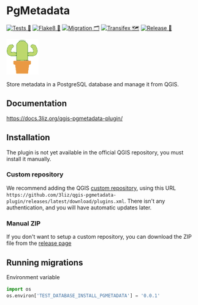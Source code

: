 # PgMetadata

[![Tests 🎳](https://github.com/3liz/qgis-pgmetadata-plugin/workflows/Tests%20%F0%9F%8E%B3/badge.svg)](https://github.com/3liz/qgis-pgmetadata-plugin/actions?query=workflow%3A%22Tests+%F0%9F%8E%B3%22+branch%3Amaster)
[![Flake8 🎳](https://github.com/3liz/qgis-pgmetadata-plugin/workflows/Flake8%20%F0%9F%8E%B3/badge.svg)](https://github.com/3liz/qgis-pgmetadata-plugin/actions?query=workflow%3A%22Flake8+%F0%9F%8E%B3%22+branch%3Amaster)
[![Migration 🗂](https://github.com/3liz/qgis-pgmetadata-plugin/workflows/Migration%20%F0%9F%97%82/badge.svg)](https://github.com/3liz/qgis-pgmetadata-plugin/actions?query=workflow%3A%22Migration+%F0%9F%97%82%22+branch%3Amaster)
[![Transifex 🗺](https://github.com/3liz/qgis-pgmetadata-plugin/workflows/Transifex%20%F0%9F%97%BA/badge.svg)](https://github.com/3liz/qgis-pgmetadata-plugin/actions?query=workflow%3A%22Transifex+%F0%9F%97%BA%22+branch%3Amaster)
[![Release 🚀](https://github.com/3liz/qgis-pgmetadata-plugin/workflows/Release%20%F0%9F%9A%80/badge.svg)](https://github.com/3liz/qgis-pgmetadata-plugin/actions?query=workflow%3A%22Release+%F0%9F%9A%80%22)

![icon](pg_metadata/resources/icons/icon.png)

Store metadata in a PostgreSQL database and manage it from QGIS.

## Documentation

https://docs.3liz.org/qgis-pgmetadata-plugin/

## Installation

The plugin is not yet available in the official QGIS repository, you must install it manually.

### Custom repository

We recommend adding the QGIS 
[custom repository](https://docs.qgis.org/testing/en/docs/user_manual/plugins/plugins.html#the-settings-tab),
using this URL `https://github.com/3liz/qgis-pgmetadata-plugin/releases/latest/download/plugins.xml`.
There isn't any authentication, and you will have automatic updates later.

### Manual ZIP

If you don't want to setup a custom repository, you can download the ZIP file from the
[release page](https://github.com/3liz/qgis-pgmetadata-plugin/releases)

## Running migrations

Environment variable

```python
import os
os.environ['TEST_DATABASE_INSTALL_PGMETADATA'] = '0.0.1'
```
